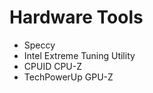 # Hardware Tools

*   Speccy
*   Intel Extreme Tuning Utility
*   CPUID CPU-Z
*   TechPowerUp GPU-Z
